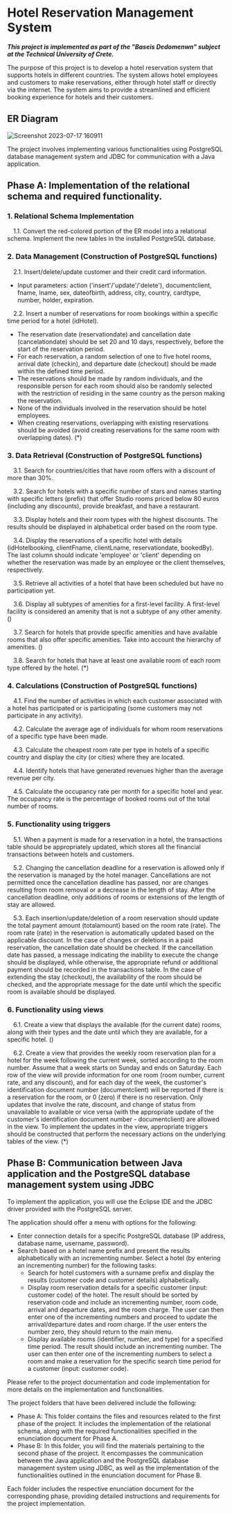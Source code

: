 # Hotel Reservation Management System

***This project is implemented as part of the "Baseis Dedomenwn" subject at the Technical University of Crete.***

The purpose of this project is to develop a hotel reservation system that supports hotels in different countries. The system allows hotel employees and customers to make reservations, either through hotel staff or directly via the internet. The system aims to provide a streamlined and efficient booking experience for hotels and their customers.

## ER Diagram

![Screenshot 2023-07-17 160911](https://github.com/aboutalis/HotelReservationManagement/assets/132292767/6e166d39-0047-4cc2-b773-81028996ca30)

The project involves implementing various functionalities using PostgreSQL database management system and JDBC for communication with a Java application.

## Phase A: Implementation of the relational schema and required functionality.

### 1. Relational Schema Implementation

&emsp;1.1. Convert the red-colored portion of the ER model into a relational schema. Implement the new tables in the installed PostgreSQL database.

### 2. Data Management (Construction of PostgreSQL functions)

&emsp;2.1. Insert/delete/update customer and their credit card information.
   - Input parameters: action ('insert'/'update'/'delete'), documentclient, fname, lname, sex, dateofbirth, address, city, country, cardtype, number, holder, expiration.

&emsp;2.2. Insert a number of reservations for room bookings within a specific time period for a hotel (idHotel).
   - The reservation date (reservationdate) and cancellation date (cancelationdate) should be set 20 and 10 days, respectively, before the start of the reservation period.
   - For each reservation, a random selection of one to five hotel rooms, arrival date (checkin), and departure date (checkout) should be made within the defined time period.
   - The reservations should be made by random individuals, and the responsible person for each room should also be randomly selected with the restriction of residing in the same country as the person making the reservation.
   - None of the individuals involved in the reservation should be hotel employees.
   - When creating reservations, overlapping with existing reservations should be avoided (avoid creating reservations for the same room with overlapping dates). (*)

### 3. Data Retrieval (Construction of PostgreSQL functions)

&emsp;3.1. Search for countries/cities that have room offers with a discount of more than 30%.

&emsp;3.2. Search for hotels with a specific number of stars and names starting with specific letters (prefix) that offer Studio rooms priced below 80 euros (including any discounts), provide breakfast, and have a restaurant.

&emsp;3.3. Display hotels and their room types with the highest discounts. The results should be displayed in alphabetical order based on the room type.

&emsp;3.4. Display the reservations of a specific hotel with details (idHotelbooking, clientFname, clientLname, reservationdate, bookedBy). The last column should indicate 'employee' or 'client' depending on whether the reservation was made by an employee or the client themselves, respectively.

&emsp;3.5. Retrieve all activities of a hotel that have been scheduled but have no participation yet.

&emsp;3.6. Display all subtypes of amenities for a first-level facility. A first-level facility is considered an amenity that is not a subtype of any other amenity. ()

&emsp;3.7. Search for hotels that provide specific amenities and have available rooms that also offer specific amenities. Take into account the hierarchy of amenities. ()

&emsp;3.8. Search for hotels that have at least one available room of each room type offered by the hotel. (*)

### 4. Calculations (Construction of PostgreSQL functions)

&emsp;4.1. Find the number of activities in which each customer associated with a hotel has participated or is participating (some customers may not participate in any activity).

&emsp;4.2. Calculate the average age of individuals for whom room reservations of a specific type have been made.

&emsp;4.3. Calculate the cheapest room rate per type in hotels of a specific country and display the city (or cities) where they are located.

&emsp;4.4. Identify hotels that have generated revenues higher than the average revenue per city.

&emsp;4.5. Calculate the occupancy rate per month for a specific hotel and year. The occupancy rate is the percentage of booked rooms out of the total number of rooms.

### 5. Functionality using triggers

&emsp;5.1. When a payment is made for a reservation in a hotel, the transactions table should be appropriately updated, which stores all the financial transactions between hotels and customers.

&emsp;5.2. Changing the cancellation deadline for a reservation is allowed only if the reservation is managed by the hotel manager. Cancellations are not permitted once the cancellation deadline has passed, nor are changes resulting from room removal or a decrease in the length of stay. After the cancellation deadline, only additions of rooms or extensions of the length of stay are allowed.

&emsp;5.3. Each insertion/update/deletion of a room reservation should update the total payment amount (totalamount) based on the room rate (rate). The room rate (rate) in the reservation is automatically updated based on the applicable discount. In the case of changes or deletions in a paid reservation, the cancellation date should be checked. If the cancellation date has passed, a message indicating the inability to execute the change should be displayed, while otherwise, the appropriate refund or additional payment should be recorded in the transactions table. In the case of extending the stay (checkout), the availability of the room should be checked, and the appropriate message for the date until which the specific room is available should be displayed.

### 6. Functionality using views

&emsp;6.1. Create a view that displays the available (for the current date) rooms, along with their types and the date until which they are available, for a specific hotel. ()

&emsp;6.2. Create a view that provides the weekly room reservation plan for a hotel for the week following the current week, sorted according to the room number. Assume that a week starts on Sunday and ends on Saturday. Each row of the view will provide information for one room (room number, current rate, and any discount), and for each day of the week, the customer's identification document number (documentclient) will be reported if there is a reservation for the room, or 0 (zero) if there is no reservation. Only updates that involve the rate, discount, and change of status from unavailable to available or vice versa (with the appropriate update of the customer's identification document number - documentclient) are allowed in the view. To implement the updates in the view, appropriate triggers should be constructed that perform the necessary actions on the underlying tables of the view. (*)

## Phase B: Communication between Java application and the PostgreSQL database management system using JDBC

To implement the application, you will use the Eclipse IDE and the JDBC driver provided with the PostgreSQL server.

The application should offer a menu with options for the following:
- Enter connection details for a specific PostgreSQL database (IP address, database name, username, password).
- Search based on a hotel name prefix and present the results alphabetically with an incrementing number. Select a hotel (by entering an incrementing number) for the following tasks:
  - Search for hotel customers with a surname prefix and display the results (customer code and customer details) alphabetically.
  - Display room reservation details for a specific customer (input: customer code) of the hotel. The result should be sorted by reservation code and include an incrementing number, room code, arrival and departure dates, and the room charge. The user can then enter one of the incrementing numbers and proceed to update the arrival/departure dates and room charge. If the user enters the number zero, they should return to the main menu.
  - Display available rooms (identifier, number, and type) for a specified time period. The result should include an incrementing number. The user can then enter one of the incrementing numbers to select a room and make a reservation for the specific search time period for a customer (input: customer code).

Please refer to the project documentation and code implementation for more details on the implementation and functionalities.

The project folders that have been delivered include the following:
- Phase A: This folder contains the files and resources related to the first phase of the project. It includes the implementation of the relational schema, along with the required functionalities specified in the enunciation document for Phase A.
- Phase B: In this folder, you will find the materials pertaining to the second phase of the project. It encompasses the communication between the Java application and the PostgreSQL database management system using JDBC, as well as the implementation of the functionalities outlined in the enunciation document for Phase B.

Each folder includes the respective enunciation document for the corresponding phase, providing detailed instructions and requirements for the project implementation.

